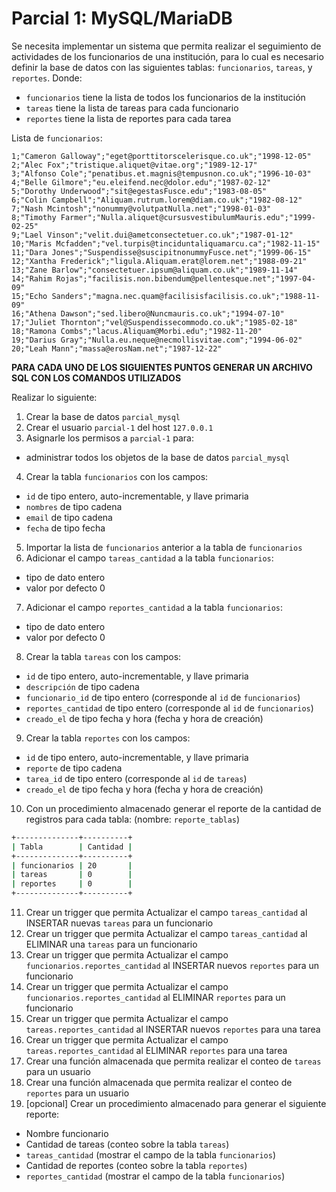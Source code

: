 # Parcial 1: MySQL/MariaDB

Se necesita implementar un sistema que permita realizar el seguimiento de actividades de los funcionarios de una institución, para lo cual es necesario definir la base de datos con las siguientes tablas: `funcionarios`, `tareas`, y `reportes`. Donde:

* `funcionarios` tiene la lista de todos los funcionarios de la institución
* `tareas` tiene la lista de tareas para cada funcionario
* `reportes` tiene la lista de reportes para cada tarea

Lista de `funcionarios`:

```csv
1;"Cameron Galloway";"eget@porttitorscelerisque.co.uk";"1998-12-05"
2;"Alec Fox";"tristique.aliquet@vitae.org";"1989-12-17"
3;"Alfonso Cole";"penatibus.et.magnis@tempusnon.co.uk";"1996-10-03"
4;"Belle Gilmore";"eu.eleifend.nec@dolor.edu";"1987-02-12"
5;"Dorothy Underwood";"sit@egestasFusce.edu";"1983-08-05"
6;"Colin Campbell";"Aliquam.rutrum.lorem@diam.co.uk";"1982-08-12"
7;"Nash Mcintosh";"nonummy@volutpatNulla.net";"1998-01-03"
8;"Timothy Farmer";"Nulla.aliquet@cursusvestibulumMauris.edu";"1999-02-25"
9;"Lael Vinson";"velit.dui@ametconsectetuer.co.uk";"1987-01-12"
10;"Maris Mcfadden";"vel.turpis@tinciduntaliquamarcu.ca";"1982-11-15"
11;"Dara Jones";"Suspendisse@suscipitnonummyFusce.net";"1999-06-15"
12;"Xantha Frederick";"ligula.Aliquam.erat@lorem.net";"1988-09-21"
13;"Zane Barlow";"consectetuer.ipsum@aliquam.co.uk";"1989-11-14"
14;"Rahim Rojas";"facilisis.non.bibendum@pellentesque.net";"1997-04-09"
15;"Echo Sanders";"magna.nec.quam@facilisisfacilisis.co.uk";"1988-11-09"
16;"Athena Dawson";"sed.libero@Nuncmauris.co.uk";"1994-07-10"
17;"Juliet Thornton";"vel@Suspendissecommodo.co.uk";"1985-02-18"
18;"Ramona Combs";"lacus.Aliquam@Morbi.edu";"1982-11-20"
19;"Darius Gray";"Nulla.eu.neque@necmollisvitae.com";"1994-06-02"
20;"Leah Mann";"massa@erosNam.net";"1987-12-22"
```

**PARA CADA UNO DE LOS SIGUIENTES PUNTOS GENERAR UN ARCHIVO SQL CON LOS COMANDOS UTILIZADOS**

Realizar lo siguiente:

1. Crear la base de datos `parcial_mysql`
2. Crear el usuario `parcial-1` del host `127.0.0.1`
3. Asignarle los permisos a `parcial-1` para:
  - administrar todos los objetos de la base de datos `parcial_mysql`
4. Crear la tabla `funcionarios` con los campos:
  - `id` de tipo entero, auto-incrementable, y llave primaria
  - `nombres` de tipo cadena
  - `email` de tipo cadena
  - `fecha` de tipo fecha
5. Importar la lista de `funcionarios` anterior a la tabla de `funcionarios`
6. Adicionar el campo `tareas_cantidad` a la tabla `funcionarios`:
  - tipo de dato entero
  - valor por defecto 0
7. Adicionar el campo `reportes_cantidad` a la tabla `funcionarios`:
  - tipo de dato entero
  - valor por defecto 0
8. Crear la tabla `tareas` con los campos:
  - `id` de tipo entero, auto-incrementable, y llave primaria
  - `descripción` de tipo cadena
  - `funcionario_id` de tipo entero (corresponde al `id` de `funcionarios`)
  - `reportes_cantidad` de tipo entero (corresponde al `id` de `funcionarios`)
  - `creado_el` de tipo fecha y hora (fecha y hora de creación)
9. Crear la tabla `reportes` con los campos:
  - `id` de tipo entero, auto-incrementable, y llave primaria
  - `reporte` de tipo cadena
  - `tarea_id` de tipo entero (corresponde al `id` de `tareas`)
  - `creado_el` de tipo fecha y hora (fecha y hora de creación)
10. Con un procedimiento almacenado generar el reporte de la cantidad de registros para cada tabla: (nombre: `reporte_tablas`)

```bash
+--------------+----------+
| Tabla        | Cantidad |
+--------------+----------+
| funcionarios | 20       |
| tareas       | 0        |
| reportes     | 0        |
+--------------+----------+
```

11. Crear un trigger que permita Actualizar el campo `tareas_cantidad` al INSERTAR nuevas `tareas` para un funcionario
12. Crear un trigger que permita Actualizar el campo `tareas_cantidad` al ELIMINAR una `tareas` para un funcionario
13. Crear un trigger que permita Actualizar el campo `funcionarios.reportes_cantidad` al INSERTAR nuevos `reportes` para un funcionario
13. Crear un trigger que permita Actualizar el campo `funcionarios.reportes_cantidad` al ELIMINAR `reportes` para un funcionario
13. Crear un trigger que permita Actualizar el campo `tareas.reportes_cantidad` al INSERTAR nuevos `reportes` para una tarea
14. Crear un trigger que permita Actualizar el campo `tareas.reportes_cantidad` al ELIMINAR `reportes` para una tarea
15. Crear una función almacenada que permita realizar el conteo de `tareas` para un usuario
16. Crear una función almacenada que permita realizar el conteo de `reportes` para un usuario
17. [opcional] Crear un procedimiento almacenado para generar el siguiente reporte:
  - Nombre funcionario
  - Cantidad de tareas (conteo sobre la tabla `tareas`)
  - `tareas_cantidad` (mostrar el campo de la tabla `funcionarios`)
  - Cantidad de reportes (conteo sobre la tabla `reportes`)
  - `reportes_cantidad` (mostrar el campo de la tabla `funcionarios`)
